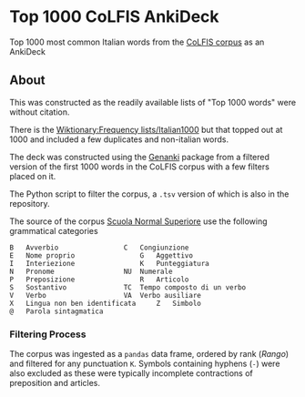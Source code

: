 # Top 1000 CoLFIS AnkiDeck
Top 1000 most common Italian words from the [CoLFIS corpus](https://linguistica.sns.it/CoLFIS/Download_eng.htm) as an AnkiDeck

## About

This was constructed as the readily available lists of "Top 1000 words" were without citation.

There is the [Wiktionary:Frequency lists/Italian1000](https://en.m.wiktionary.org/wiki/Wiktionary:Frequency_lists/Italian1000) but that topped out at 1000 and included a few duplicates and non-italian words.

The deck was constructed using the [Genanki](https://github.com/kerrickstaley/genanki) package from a filtered version of the first 1000 words in the CoLFIS corpus
with a few filters placed on it.

The Python script to filter the corpus, a `.tsv` version of which is also in the repository.

The source of the corpus [Scuola Normal Superiore](https://linguistica.sns.it/CoLFIS/Lemmario.htm) use the following grammatical categories

```
B	Avverbio				C	Congiunzione
E	Nome proprio				G	Aggettivo
I	Interiezione				K	Punteggiatura
N	Pronome					NU	Numerale
P	Preposizione				R	Articolo
S	Sostantivo				TC	Tempo composto di un verbo
V	Verbo					VA	Verbo ausiliare
X	Lingua non ben identificata		Z	Simbolo
@	Parola sintagmatica
```

### Filtering Process

The corpus was ingested as a `pandas` data frame, ordered by rank (_Rango_) and filtered for any punctuation `K`. Symbols containing hyphens (`-`) were also excluded as these were typically incomplete contractions of preposition and articles.
